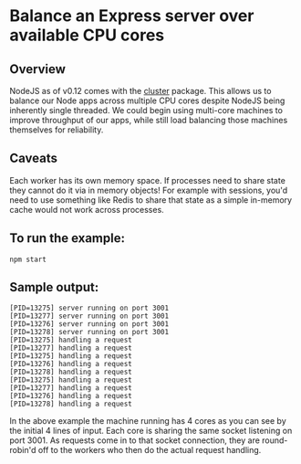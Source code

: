 # Balance an Express server over available CPU cores

## Overview
NodeJS as of v0.12 comes with the [cluster](https://stash1.internal.jibe.com/projects/NJS/repos/jibe-node-labs-cluster/browse) package. This allows us to balance our Node apps across multiple CPU cores despite NodeJS being inherently single threaded. We could begin using multi-core machines to improve throughput of our apps, while still load balancing those machines themselves for reliability.

## Caveats
Each worker has its own memory space. If processes need to share state they cannot do it via in memory objects! For example with sessions, you'd need to use something like Redis to share that state as a simple in-memory cache would not work across processes.

## To run the example:

`npm start`

## Sample output:

```
[PID=13275] server running on port 3001
[PID=13277] server running on port 3001
[PID=13276] server running on port 3001
[PID=13278] server running on port 3001
[PID=13275] handling a request
[PID=13277] handling a request
[PID=13275] handling a request
[PID=13276] handling a request
[PID=13278] handling a request
[PID=13275] handling a request
[PID=13277] handling a request
[PID=13276] handling a request
[PID=13278] handling a request
```

In the above example the machine running has 4 cores as you can see by the initial 4 lines of input. Each core is sharing the same socket listening on port 3001. As requests come in to that socket connection, they are round-robin'd off to the workers who then do the actual request handling.